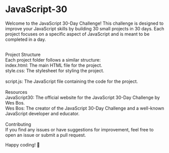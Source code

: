 # JavaScript-30
Welcome to the JavaScript 30-Day Challenge! This challenge is designed to improve your JavaScript skills by building 30 small projects in 30 days. Each project focuses on a specific aspect of JavaScript and is meant to be completed in a day. <br><br>

Project Structure<br>
    Each project folder follows a similar structure:<br>
        index.html: The main HTML file for the project.<br>
        style.css: The stylesheet for styling the project.<br>    
        script.js: The JavaScript file containing the code for the project.<br><br>
Resources<br>
JavaScript30: The official website for the JavaScript 30-Day Challenge by Wes Bos.<br>
Wes Bos: The creator of the JavaScript 30-Day Challenge and a well-known JavaScript developer and educator.<br><br>
Contributing<br>
If you find any issues or have suggestions for improvement, feel free to open an issue or submit a pull request.<br>

Happy coding! 🚀
